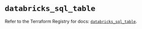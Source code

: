 # `databricks_sql_table`

Refer to the Terraform Registry for docs: [`databricks_sql_table`](https://registry.terraform.io/providers/databricks/databricks/1.48.3/docs/resources/sql_table).
